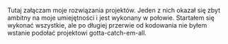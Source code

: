Tutaj załączam moje rozwiązania projektów.
Jeden z nich okazał się zbyt ambitny na moje umiejętności i jest wykonany w połowie. 
Startałem się wykonać wszystkie, ale po długiej przerwie od kodowania nie byłem wstanie podołać projektowi gotta-catch-em-all.

